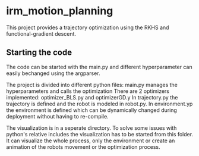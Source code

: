 # irm_motion_planning

This project provides a trajectory optimization using the RKHS and functional-gradient descent.

## Starting the code
The code can be started with the main.py and different hyperparameter can easily bechanged using the argparser.

The project is divided into different python files:
main.py manages the hyperparameters and calls the optimization
There are 2 optimizers implemented: optimizer_BLS.py and optimizerGD.y
In trajectory.py the trajectory is defined and the robot is modeled in robot.py.
In environment.yp the environment is defined which can be dynamically changed during deployment without having to re-compile.

The visualization is in a seperate directory. To solve some issues with python's relative includes the visualization has to be started from this folder.
It can visualize the whole process, only the environment or create an animation of the robots movement or the optimization process.
